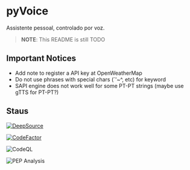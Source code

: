 # pyVoice

Assistente pessoal, controlado por voz.

> **NOTE**: This README is still TODO

## Important Notices

- Add note to register a API key at OpenWeatherMap
- Do not use phrases with special chars (`'~^, etc) for keyword
- SAPI engine does not work well for some PT-PT strings (maybe use gTTS for PT-PT?)

## Staus

[![DeepSource](https://deepsource.io/gh/pyVoice/pyVoice.svg/?label=active+issues)](https://deepsource.io/gh/pyVoice/pyVoice/?ref=repository-badge)

[![CodeFactor](https://www.codefactor.io/repository/github/pyvoice/pyvoice/badge)](https://www.codefactor.io/repository/github/pyvoice/pyvoice)

![CodeQL](https://github.com/pyVoice/pyVoice/workflows/CodeQL/badge.svg)

![PEP Analysis](https://github.com/pyVoice/pyVoice/workflows/PEP%20Analysis/badge.svg)
